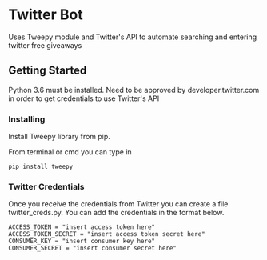 # Twitter Bot
Uses Tweepy module and Twitter's API to automate searching and entering twitter free giveaways

## Getting Started

Python 3.6 must be installed. Need to be approved by developer.twitter.com in order to get credentials to use Twitter's API

### Installing

Install Tweepy library from pip.

From terminal or cmd you can type in
```
pip install tweepy
```

### Twitter Credentials

Once you receive the credentials from Twitter you can create a file twitter_creds.py. 
You can add the credentials in the format below.
```
ACCESS_TOKEN = "insert access token here"
ACCESS_TOKEN_SECRET = "insert access token secret here"
CONSUMER_KEY = "insert consumer key here"
CONSUMER_SECRET = "insert consumer secret here"
```
